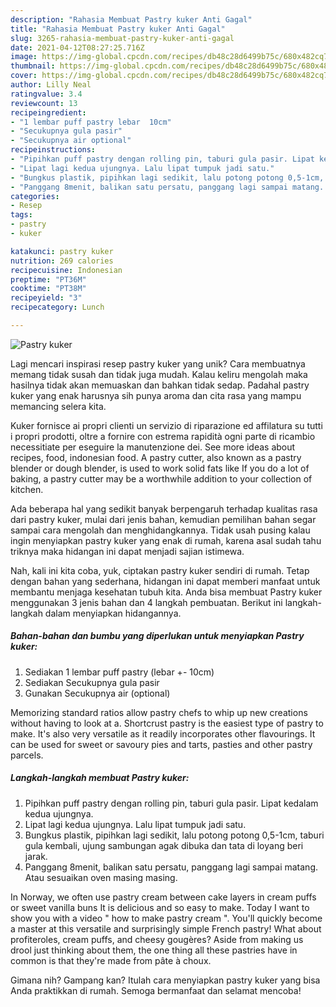 ```yaml
---
description: "Rahasia Membuat Pastry kuker Anti Gagal"
title: "Rahasia Membuat Pastry kuker Anti Gagal"
slug: 3265-rahasia-membuat-pastry-kuker-anti-gagal
date: 2021-04-12T08:27:25.716Z
image: https://img-global.cpcdn.com/recipes/db48c28d6499b75c/680x482cq70/pastry-kuker-foto-resep-utama.jpg
thumbnail: https://img-global.cpcdn.com/recipes/db48c28d6499b75c/680x482cq70/pastry-kuker-foto-resep-utama.jpg
cover: https://img-global.cpcdn.com/recipes/db48c28d6499b75c/680x482cq70/pastry-kuker-foto-resep-utama.jpg
author: Lilly Neal
ratingvalue: 3.4
reviewcount: 13
recipeingredient:
- "1 lembar puff pastry lebar  10cm"
- "Secukupnya gula pasir"
- "Secukupnya air optional"
recipeinstructions:
- "Pipihkan puff pastry dengan rolling pin, taburi gula pasir. Lipat kedalam kedua ujungnya."
- "Lipat lagi kedua ujungnya. Lalu lipat tumpuk jadi satu."
- "Bungkus plastik, pipihkan lagi sedikit, lalu potong potong 0,5-1cm, taburi gula kembali, ujung sambungan agak dibuka dan tata di loyang beri jarak."
- "Panggang 8menit, balikan satu persatu, panggang lagi sampai matang. Atau sesuaikan oven masing masing."
categories:
- Resep
tags:
- pastry
- kuker

katakunci: pastry kuker 
nutrition: 269 calories
recipecuisine: Indonesian
preptime: "PT36M"
cooktime: "PT38M"
recipeyield: "3"
recipecategory: Lunch

---
```



![Pastry kuker](https://img-global.cpcdn.com/recipes/db48c28d6499b75c/680x482cq70/pastry-kuker-foto-resep-utama.jpg)

Lagi mencari inspirasi resep pastry kuker yang unik? Cara membuatnya memang tidak susah dan tidak juga mudah. Kalau keliru mengolah maka hasilnya tidak akan memuaskan dan bahkan tidak sedap. Padahal pastry kuker yang enak harusnya sih punya aroma dan cita rasa yang mampu memancing selera kita.

Kuker fornisce ai propri clienti un servizio di riparazione ed affilatura su tutti i propri prodotti, oltre a fornire con estrema rapidità ogni parte di ricambio necessitiate per eseguire la manutenzione dei. See more ideas about recipes, food, indonesian food. A pastry cutter, also known as a pastry blender or dough blender, is used to work solid fats like If you do a lot of baking, a pastry cutter may be a worthwhile addition to your collection of kitchen.

Ada beberapa hal yang sedikit banyak berpengaruh terhadap kualitas rasa dari pastry kuker, mulai dari jenis bahan, kemudian pemilihan bahan segar sampai cara mengolah dan menghidangkannya. Tidak usah pusing kalau ingin menyiapkan pastry kuker yang enak di rumah, karena asal sudah tahu triknya maka hidangan ini dapat menjadi sajian istimewa.


Nah, kali ini kita coba, yuk, ciptakan pastry kuker sendiri di rumah. Tetap dengan bahan yang sederhana, hidangan ini dapat memberi manfaat untuk membantu menjaga kesehatan tubuh kita. Anda bisa membuat Pastry kuker menggunakan 3 jenis bahan dan 4 langkah pembuatan. Berikut ini langkah-langkah dalam menyiapkan hidangannya.

<!--inarticleads1-->

##### Bahan-bahan dan bumbu yang diperlukan untuk menyiapkan Pastry kuker:

1. Sediakan 1 lembar puff pastry (lebar +- 10cm)
1. Sediakan Secukupnya gula pasir
1. Gunakan Secukupnya air (optional)


Memorizing standard ratios allow pastry chefs to whip up new creations without having to look at a. Shortcrust pastry is the easiest type of pastry to make. It&#39;s also very versatile as it readily incorporates other flavourings. It can be used for sweet or savoury pies and tarts, pasties and other pastry parcels. 

<!--inarticleads2-->

##### Langkah-langkah membuat Pastry kuker:

1. Pipihkan puff pastry dengan rolling pin, taburi gula pasir. Lipat kedalam kedua ujungnya.
1. Lipat lagi kedua ujungnya. Lalu lipat tumpuk jadi satu.
1. Bungkus plastik, pipihkan lagi sedikit, lalu potong potong 0,5-1cm, taburi gula kembali, ujung sambungan agak dibuka dan tata di loyang beri jarak.
1. Panggang 8menit, balikan satu persatu, panggang lagi sampai matang. Atau sesuaikan oven masing masing.


In Norway, we often use pastry cream between cake layers in cream puffs or sweet vanilla buns It is delicious and so easy to make. Today I want to show you with a video &#34; how to make pastry cream &#34;. You&#39;ll quickly become a master at this versatile and surprisingly simple French pastry! What about profiteroles, cream puffs, and cheesy gougères? Aside from making us drool just thinking about them, the one thing all these pastries have in common is that they&#39;re made from pâte à choux. 

Gimana nih? Gampang kan? Itulah cara menyiapkan pastry kuker yang bisa Anda praktikkan di rumah. Semoga bermanfaat dan selamat mencoba!
